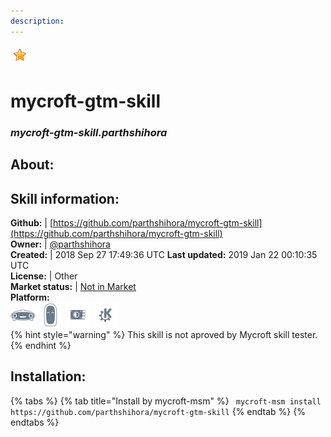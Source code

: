 ```yaml
---  
description:   
---  
```

![](../.gitbook/assets/star.png)  
# mycroft-gtm-skill  
### _mycroft-gtm-skill.parthshihora_  
## About:  


## Skill information:  
**Github:** | [https://github.com/parthshihora/mycroft-gtm-skill](https://github.com/parthshihora/mycroft-gtm-skill)  
**Owner:** | [@parthshihora](https://github.com/parthshihora)  
**Created:** | 2018 Sep 27 17:49:36 UTC  **Last updated:** 2019 Jan 22 00:10:35 UTC  
**License:** | Other  
**Market status:** | [Not in Market](https://market.mycroft.ai/skill/)  
**Platform:**  
 ![](../.gitbook/assets/mark-1-icon.png)  ![](../.gitbook/assets/mark-2-icon.png)  ![](../.gitbook/assets/picroft-icon.png)  ![](../.gitbook/assets/kde.png)   
{% hint style="warning" %}
This skill is not aproved by Mycroft skill tester.
{% endhint %}
    
## Installation:  
{% tabs %}
{% tab title="Install by mycroft-msm" %}
``` mycroft-msm install https://github.com/parthshihora/mycroft-gtm-skill```
{% endtab %}
  {% endtabs %}
  